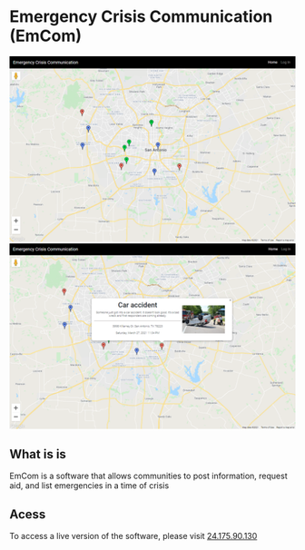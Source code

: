 # Emergency Crisis Communication (EmCom)

![screenshot](frontend/img/ECC-screenshot.png)
![screenshot](frontend/img/ECC-screenshot2.png)

**What is is**
---
EmCom is a software that allows communities to post information, request aid, and list emergencies in a time of crisis

**Acess**
---
To access a live version of the software, please visit [24.175.90.130](http://24.175.90.130:50201)
